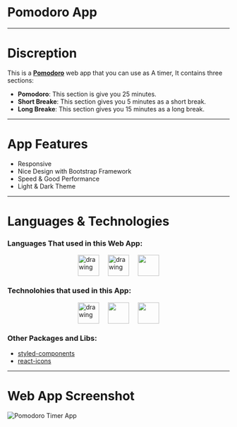 # Pomodoro App

---

# Discreption

This is a [**Pomodoro**](https://pomodorotimerapp.vercel.app/) web app that you can use as A timer, It contains three sections:

- **Pomodoro**: This section is give you 25 minutes.
- **Short Breake**: This section gives you 5 minutes as a short break.
- **Long Breake**: This section gives you 15 minutes as a long break.

---

# App Features

- Responsive
- Nice Design with Bootstrap Framework
- Speed & Good Performance
- Light & Dark Theme

---

# Languages & Technologies

### Languages That used in this Web App:

<div style="display: flex; justify-content: center; align-items: center; gap: 20px;">
  <a href="https://developer.mozilla.org/en-US/docs/Web/HTML"><img src="https://img.icons8.com/color/48/000000/html-5--v1.png" alt="drawing" width="48" height="48"/></a>
  <a href="https://developer.mozilla.org/en-US/docs/Web/CSS?retiredLocale=ar"><img src="https://img.icons8.com/color/48/000000/css3.png" alt="drawing" width="48" height="48"/></a>
  <a href="https://www.javascript.com/"><img src="https://img.icons8.com/color/48/000000/javascript--v2.png" width="48" height="48"/></a>
</div>

### Technolohies that used in this App:

<div style="display: flex; justify-content: center; align-items: center; gap: 20px;">
  <a href="https://reactjs.org/"><img src="https://cdn-icons-png.flaticon.com/512/3334/3334886.png" alt="drawing" width="48" height="48"/></a>
  <a href="https://getbootstrap.com/"><img src="https://img.icons8.com/color/48/000000/bootstrap.png" width="48" height="48"/></a>
  <a href="https://styled-components.com/"><img src="https://cdn.iconscout.com/icon/premium/png-64-thumb/nail-polish-73-761221.png" width="48" height="48"/></a>
</div>

### Other Packages and Libs:

- [styled-components](https://styled-components.com/)
- [react-icons](https://react-icons.github.io/react-icons/)

---

# Web App Screenshot

![Pomodoro Timer App](https://github.com/ahmedmohmd/pomodoro-app/blob/main/app-screenshot.png?raw=true)
